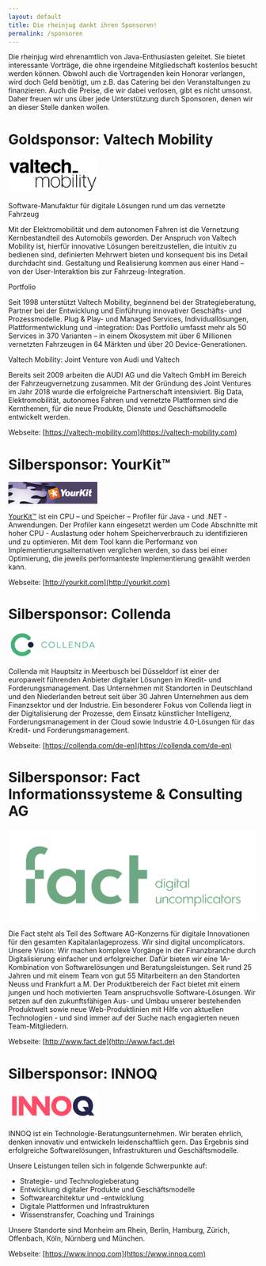 ```yaml
---
layout: default
title: Die rheinjug dankt ihren Sponsoren!
permalink: /sponsoren
---
```


Die rheinjug wird ehrenamtlich von Java-Enthusiasten geleitet. Sie bietet interessante Vorträge, die ohne irgendeine Mitgliedschaft kostenlos besucht werden können. Obwohl auch die Vortragenden kein Honorar verlangen, wird doch Geld benötigt, um z.B. das Catering bei den Veranstaltungen zu finanzieren. Auch die Preise, die wir dabei verlosen, gibt es nicht umsonst. Daher freuen wir uns über jede Unterstützung durch Sponsoren, denen wir an dieser Stelle danken wollen.


# Goldsponsor: Valtech Mobility

![Goldsponsor: Valtech Mobility](files/sponsoring/valtech_mobility.png "Goldsponsor: Valtech Mobility")

Software-Manufaktur für digitale Lösungen rund um das vernetzte Fahrzeug

Mit der Elektromobilität und dem autonomen Fahren ist die Vernetzung Kernbestandteil des Automobils geworden. Der Anspruch von Valtech Mobility ist, hierfür innovative Lösungen bereitzustellen, die intuitiv zu bedienen sind, definierten Mehrwert bieten und konsequent bis ins Detail durchdacht sind. Gestaltung und Realisierung kommen aus einer Hand – von der User-Interaktion bis zur Fahrzeug-Integration.


Portfolio

Seit 1998 unterstützt Valtech Mobility, beginnend bei der Strategieberatung, Partner bei der Entwicklung und Einführung innovativer Geschäfts- und Prozessmodelle. Plug & Play- und Managed Services, Individuallösungen, Plattformentwicklung und -integration: Das Portfolio umfasst mehr als 50 Services in 370 Varianten – in einem Ökosystem mit über 6 Millionen vernetzten Fahrzeugen in 64 Märkten und über 20 Device-Generationen.


Valtech Mobility: Joint Venture von Audi und Valtech

Bereits seit 2009 arbeiten die AUDI AG und die Valtech GmbH im Bereich der Fahrzeugvernetzung zusammen. Mit der Gründung des Joint Ventures im Jahr 2018 wurde die erfolgreiche Partnerschaft intensiviert. Big Data, Elektromobilität, autonomes Fahren und vernetzte Plattformen sind die Kernthemen, für die neue Produkte, Dienste und Geschäftsmodelle entwickelt werden.

Webseite: [https://valtech-mobility.com](https://valtech-mobility.com)

# Silbersponsor: YourKit™

![Silbersponsor: YourKit](files/sponsoring/yourkit.png "Silbersponsor: YourKit")

[YourKit™](http://yourkit.com/) ist ein CPU – und Speicher – Profiler für Java - und .NET -Anwendungen. Der Profiler kann eingesetzt werden um Code Abschnitte mit hoher CPU - Auslastung oder hohem Speicherverbrauch zu identifizieren und zu optimieren. Mit dem Tool kann die Performanz von Implementierungsalternativen verglichen werden, so dass bei einer Optimierung, die jeweils performanteste Implementierung gewählt werden kann.

Webseite: [http://yourkit.com](http://yourkit.com)

# Silbersponsor: Collenda

![Silbersponsor: Collenda](files/sponsoring/collenda.png "Silbersponsor: Collenda")

Collenda mit Hauptsitz in Meerbusch bei Düsseldorf ist einer der europaweit führenden Anbieter digitaler Lösungen im Kredit- und Forderungsmanagement. Das Unternehmen mit Standorten in Deutschland und den Niederlanden betreut seit über 30 Jahren Unternehmen aus dem Finanzsektor und der Industrie. Ein besonderer Fokus von Collenda liegt in der Digitalisierung der Prozesse, dem Einsatz künstlicher Intelligenz, Forderungsmanagement in der Cloud sowie Industrie 4.0-Lösungen für das Kredit- und Forderungsmanagement.

Webseite: [https://collenda.com/de-en](https://collenda.com/de-en)

# Silbersponsor: Fact Informationssysteme & Consulting AG

![Silbersponsor: Fact Informationssysteme & Consulting AG](files/sponsoring/factn.png "Silbersponsor: Fact Informationssysteme & Consulting AG")

Die Fact steht als Teil des Software AG-Konzerns für digitale Innovationen für den gesamten Kapitalanlageprozess. Wir sind digital uncomplicators. Unsere Vision: Wir machen komplexe Vorgänge in der Finanzbranche durch Digitalisierung einfacher und erfolgreicher. Dafür bieten wir eine 1A-Kombination von Softwarelösungen und Beratungsleistungen. Seit rund 25 Jahren und mit einem Team von gut 55 Mitarbeitern an den Standorten Neuss und Frankfurt a.M.
Der Produktbereich der Fact bietet mit einem jungen und hoch motivierten Team anspruchsvolle Software-Lösungen. Wir setzen auf den zukunftsfähigen Aus- und Umbau unserer bestehenden Produktwelt sowie neue Web-Produktlinien mit Hilfe von aktuellen Technologien - und sind immer auf der Suche nach engagierten neuen Team-Mitgliedern.

Webseite: [http://www.fact.de](http://www.fact.de)

# Silbersponsor: INNOQ

![Silbersponsor: INNOQ](files/sponsoring/innoq.png "Silbersponsor: INNOQ")

INNOQ ist ein Technologie-Beratungsunternehmen. Wir beraten ehrlich, denken innovativ und entwickeln leidenschaftlich gern. Das Ergebnis sind erfolgreiche Softwarelösungen, Infrastrukturen und Geschäftsmodelle.

Unsere Leistungen teilen sich in folgende Schwerpunkte auf:

* Strategie- und Technologieberatung
* Entwicklung digitaler Produkte und Geschäftsmodelle
* Softwarearchitektur und -entwicklung
* Digitale Plattformen und Infrastrukturen
* Wissenstransfer, Coaching und Trainings

Unsere Standorte sind Monheim am Rhein, Berlin, Hamburg, Zürich, Offenbach, Köln, Nürnberg und München.

Webseite: [https://www.innoq.com](https://www.innoq.com)
